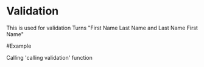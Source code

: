 Validation
===============

This is used for validation
Turns "First Name Last Name and Last Name First Name"


#Example

Calling 'calling validation'  function